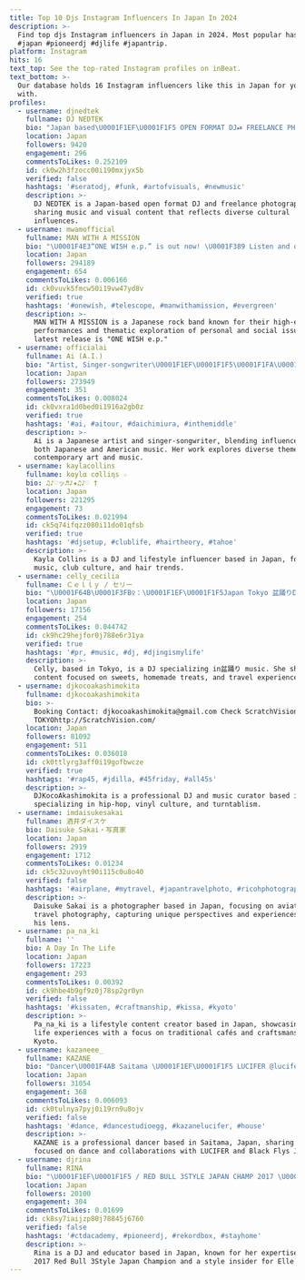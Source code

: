 ```yaml
---
title: Top 10 Djs Instagram Influencers In Japan In 2024
description: >-
  Find top djs Instagram influencers in Japan in 2024. Most popular hashtags:
  #japan #pioneerdj #djlife #japantrip.
platform: Instagram
hits: 16
text_top: See the top-rated Instagram profiles on inBeat.
text_bottom: >-
  Our database holds 16 Instagram influencers like this in Japan for you to work
  with.
profiles:
  - username: djnedtek
    fullname: DJ NEDTEK
    bio: "Japan based\U0001F1EF\U0001F1F5 OPEN FORMAT DJ⏯ FREELANCE PHOTOGRAPHER\U0001F4F8 My photography @illmatek_"
    location: Japan
    followers: 9420
    engagement: 296
    commentsToLikes: 0.252109
    id: ck0w2h3fzocc00i190mxjyx5b
    verified: false
    hashtags: '#seratodj, #funk, #artofvisuals, #newmusic'
    description: >-
      DJ NEDTEK is a Japan-based open format DJ and freelance photographer,
      sharing music and visual content that reflects diverse cultural
      influences.
  - username: mwamofficial
    fullname: MAN WITH A MISSION
    bio: "\U0001F4E3“ONE WISH e.p.” is out now! \U0001F389 Listen and download here ⬇️"
    location: Japan
    followers: 294189
    engagement: 654
    commentsToLikes: 0.006166
    id: ck0vuvk5fmcw50i19vw47yd8v
    verified: true
    hashtags: '#onewish, #telescope, #manwithamission, #evergreen'
    description: >-
      MAN WITH A MISSION is a Japanese rock band known for their high-energy
      performances and thematic exploration of personal and social issues. Their
      latest release is "ONE WISH e.p."
  - username: officialai
    fullname: Ai (A.I.)
    bio: "Artist, Singer-songwriter\U0001F1EF\U0001F1F5\U0001F1FA\U0001F1F8\U0001F30E"
    location: Japan
    followers: 273949
    engagement: 351
    commentsToLikes: 0.008024
    id: ck0vxra1d0bed0i1916a2gb0z
    verified: true
    hashtags: '#ai, #aitour, #daichimiura, #inthemiddle'
    description: >-
      Ai is a Japanese artist and singer-songwriter, blending influences from
      both Japanese and American music. Her work explores diverse themes within
      contemporary art and music.
  - username: kaylacollins
    fullname: kαylα cσlliηѕ ☆
    bio: ♫♪♡ッ♬♪★♫♪♡ †
    location: Japan
    followers: 221295
    engagement: 73
    commentsToLikes: 0.021994
    id: ck5q74ifqzz080i11do01qfsb
    verified: true
    hashtags: '#djsetup, #clublife, #hairtheory, #tahoe'
    description: >-
      Kayla Collins is a DJ and lifestyle influencer based in Japan, focusing on
      music, club culture, and hair trends.
  - username: celly_cecilia
    fullname: Ｃｅｌｌｙ / セリー
    bio: "\U0001F64B\U0001F3FB‍♀️：\U0001F1EF\U0001F1F5Japan Tokyo 盆踊りDJ \U0001F3A7\U0001F458 ♥️：Chocolate/Sweets/Dハロ/フルーツドレス/手作りお菓子/国内旅行\U0001F6E9 LCDHアンバサダー @lechocolatdeh_ginza #セリーズチョイススイーツ 詳しいプロフィールはこちらから"
    location: Japan
    followers: 17156
    engagement: 254
    commentsToLikes: 0.044742
    id: ck9hc29hejfor0j788e6r31ya
    verified: true
    hashtags: '#pr, #music, #dj, #djingismylife'
    description: >-
      Celly, based in Tokyo, is a DJ specializing in盆踊り music. She shares
      content focused on sweets, homemade treats, and travel experiences.
  - username: djkocoakashimokita
    fullname: djkocoakashimokita
    bio: >-
      Booking Contact: djkocoakashimokita@gmail.com Check ScratchVision
      TOKYOhttp://ScratchVision.com/
    location: Japan
    followers: 81092
    engagement: 511
    commentsToLikes: 0.036018
    id: ck0ttlyrg3aff0i19gofbwcze
    verified: true
    hashtags: '#rap45, #jdilla, #45friday, #all45s'
    description: >-
      DJKocoAkashimokita is a professional DJ and music curator based in Japan,
      specializing in hip-hop, vinyl culture, and turntablism.
  - username: imdaisukesakai
    fullname: 酒井ダイスケ
    bio: Daisuke Sakai・写真家
    location: Japan
    followers: 2919
    engagement: 1712
    commentsToLikes: 0.01234
    id: ck5c32uvoyht90i115c0u8o40
    verified: false
    hashtags: '#airplane, #mytravel, #japantravelphoto, #ricohphotography'
    description: >-
      Daisuke Sakai is a photographer based in Japan, focusing on aviation and
      travel photography, capturing unique perspectives and experiences through
      his lens.
  - username: pa_na_ki
    fullname: ''
    bio: A Day In The Life
    location: Japan
    followers: 17223
    engagement: 293
    commentsToLikes: 0.00392
    id: ck9hbe4b9gf9z0j78sp2gr0yn
    verified: false
    hashtags: '#kissaten, #craftmanship, #kissa, #kyoto'
    description: >-
      Pa_na_ki is a lifestyle content creator based in Japan, showcasing daily
      life experiences with a focus on traditional cafés and craftsmanship in
      Kyoto.
  - username: kazaneee_
    fullname: KAZANE
    bio: "Dancer\U0001F4AB Saitama \U0001F1EF\U0001F1F5 LUCIFER @lucifer.acc.jpn ✨ @blackflys_japan \U0001F576 #kazanelucifer \U0001F39E\U0001F9E1 @zanefilm_ contact→DM"
    location: Japan
    followers: 31054
    engagement: 368
    commentsToLikes: 0.006093
    id: ck0tulnya7pyj0i19rn9u8ojv
    verified: false
    hashtags: '#dance, #dancestudioegg, #kazanelucifer, #house'
    description: >-
      KAZANE is a professional dancer based in Saitama, Japan, sharing content
      focused on dance and collaborations with LUCIFER and Black Flys Japan.
  - username: djrina
    fullname: RINA
    bio: "\U0001F1EF\U0001F1F5 / RED BULL 3STYLE JAPAN CHAMP 2017 \U0001F484 / @ellejapan STYLE INSIDER \U0001F469\U0001F3FB‍\U0001F3EB / @pioneerdjjpn Lab instructor/ CTD Academy \U0001F3A7 / @abemamix"
    location: Japan
    followers: 20100
    engagement: 304
    commentsToLikes: 0.01699
    id: ck8sy7iaijzp80j78845j6760
    verified: false
    hashtags: '#ctdacademy, #pioneerdj, #rekordbox, #stayhome'
    description: >-
      Rina is a DJ and educator based in Japan, known for her expertise as the
      2017 Red Bull 3Style Japan Champion and a style insider for Elle Japan.
---
```



